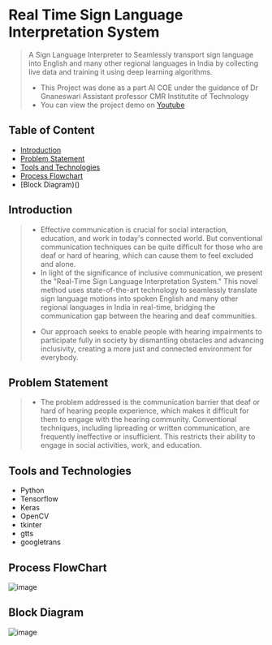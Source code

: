 # Real Time Sign Language Interpretation System
> A Sign Language Interpreter to Seamlessly transport sign language into English and many other regional languages in India by collecting live data and training it using deep learning algorithms.
> + This Project was done as a part AI COE under the guidance of Dr Gnaneswari Assistant professor CMR Institutite of Technology
> + You can view the project demo on [Youtube](https://www.youtube.com/watch?v=8eshmYSX06s)
## Table of Content
+ [Introduction](https://github.com/CelinaThingbaijam/Real-Time-Sign-Language-Interpretation-System/blob/main/README.md#introduction)
+ [Problem Statement](https://github.com/CelinaThingbaijam/Real-Time-Sign-Language-Interpretation-System/blob/main/README.md#problem-statement)
+ [Tools and Technologies](https://github.com/CelinaThingbaijam/Real-Time-Sign-Language-Interpretation-System/blob/main/README.md#tools-and-technology)
+ [Process Flowchart]()
+ [Block Diagram)()
  
## Introduction
> - Effective communication is crucial for social interaction, education, and work in today's connected world. But conventional communication techniques can be quite difficult for those who are deaf or hard of hearing, which can cause them to feel excluded and alone. 
> - In light of the significance of inclusive communication, we present the "Real-Time Sign Language Interpretation System." This novel method uses state-of-the-art technology to seamlessly translate sign language motions into spoken English and many other regional languages in India in real-time, bridging the communication gap between the hearing and deaf communities. 
> + Our approach seeks to enable people with hearing impairments to participate fully in society by dismantling obstacles and advancing inclusivity, creating a more just and connected environment for everybody.
## Problem Statement
> - The problem addressed is the communication barrier that deaf or hard of hearing people experience, which makes it difficult for them to engage with the hearing community. Conventional techniques, including lipreading or written communication, are frequently ineffective or insufficient. This restricts their ability to engage in social activities, work, and education.

## Tools and Technologies
+ Python
+ Tensorflow
+ Keras
+ OpenCV
+ tkinter
+ gtts
+ googletrans

## Process FlowChart
![image](https://github.com/user-attachments/assets/ddc20839-6ec7-4966-8b01-26a45237a548)

## Block Diagram
![image](https://github.com/user-attachments/assets/48c13644-1ef9-4290-9b75-2afcc523e889)


